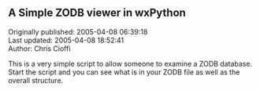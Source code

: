 ## A Simple ZODB viewer in wxPython  
Originally published: 2005-04-08 06:39:18  
Last updated: 2005-04-08 18:52:41  
Author: Chris Cioffi  
  
This is a very simple script to allow someone to examine a ZODB database.  Start the script and you can see what is in your ZODB file as well as the overall structure.